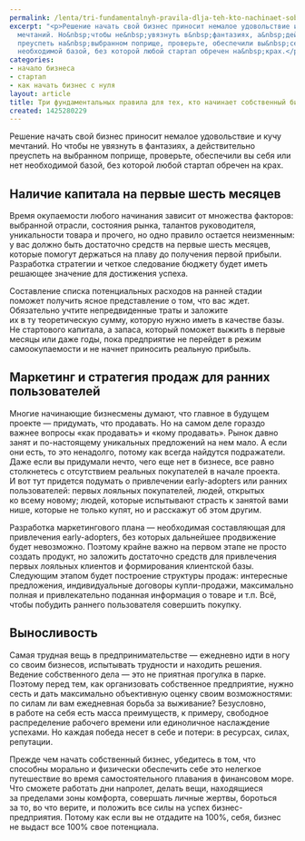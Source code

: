 ```yaml
---
permalink: /lenta/tri-fundamentalnyh-pravila-dlja-teh-kto-nachinaet-sobstvennyj-biznes
excerpt: "<p>Решение начать свой бизнес приносит немалое удовольствие и&nbsp;кучу
  мечтаний. Но&nbsp;чтобы не&nbsp;увязнуть в&nbsp;фантазиях, а&nbsp;действительно
  преуспеть на&nbsp;выбранном поприще, проверьте, обеспечили вы&nbsp;себя или нет
  необходимой базой, без которой любой стартап обречен на&nbsp;крах.</p>"
categories:
- начало бизнеса
- стартап
- как начать бизнес с нуля
layout: article
title: Три фундаментальных правила для тех, кто начинает собственный бизнес
created: 1425280229
---
```

<p>Решение начать свой бизнес приносит немалое удовольствие и&nbsp;кучу мечтаний. Но&nbsp;чтобы не&nbsp;увязнуть в&nbsp;фантазиях, а&nbsp;действительно преуспеть на&nbsp;выбранном поприще, проверьте, обеспечили вы&nbsp;себя или нет необходимой базой, без которой любой стартап обречен на&nbsp;крах.</p>
<h2>Наличие капитала на&nbsp;первые шесть месяцев</h2>
<p>Время окупаемости любого начинания зависит от&nbsp;множества факторов: выбранной отрасли, состояния рынка, талантов руководителя, уникальности товара и&nbsp;прочего, но&nbsp;одно правило остается неизменным: у&nbsp;вас должно быть достаточно средств на&nbsp;первые шесть месяцев, которые помогут держаться на&nbsp;плаву до&nbsp;получения первой прибыли. Разработка стратегии и&nbsp;четкое следование бюджету будет иметь решающее значение для достижения успеха. </p>
<p>Составление списка потенциальных расходов на&nbsp;ранней стадии поможет получить ясное представление о&nbsp;том, что вас ждет. Обязательно учтите непредвиденные траты и&nbsp;заложите их&nbsp;в&nbsp;ту&nbsp;теоретическую сумму, которую нужно иметь в&nbsp;качестве базы. Не&nbsp;стартового капитала, а&nbsp;запаса, который поможет выжить в&nbsp;первые месяцы или даже годы, пока предприятие не&nbsp;перейдет в&nbsp;режим самоокупаемости и&nbsp;не&nbsp;начнет приносить реальную прибыль.</p>
<h2>Маркетинг и&nbsp;стратегия продаж для ранних пользователей</h2>
<p>Многие начинающие бизнесмены думают, что главное в&nbsp;будущем проекте&nbsp;— придумать, что продавать. Но&nbsp;на&nbsp;самом деле гораздо важнее вопросы «как продавать» и&nbsp;«кому продавать». Рынок давно занят и&nbsp;по-настоящему уникальных предложений на&nbsp;нем мало. А&nbsp;если они есть, то&nbsp;это ненадолго, потому как всегда найдутся подражатели. Даже если вы&nbsp;придумали нечто, чего еще нет в&nbsp;бизнесе, все равно столкнетесь с&nbsp;отсутствием реальных покупателей в&nbsp;начале проекта. И&nbsp;вот тут придется подумать о&nbsp;привлечении еarly-adopters или ранних пользователей: первых лояльных покупателей, людей, открытых ко&nbsp;всему новому; людей, которые испытывают страсть к&nbsp;занятой вами нише, которые не&nbsp;только купят, но&nbsp;и&nbsp;расскажут об&nbsp;этом другим.</p>
<p>Разработка маркетингового плана&nbsp;— необходимая составляющая для привлечения еarly-adopters, без которых дальнейшее продвижение будет невозможно. Поэтому крайне важно на&nbsp;первом этапе не&nbsp;просто создать продукт, но&nbsp;заложить достаточно средств для привлечения первых лояльных клиентов и&nbsp;формирования клиентской базы. Следующим этапом будет построение структуры продаж: интересные предложения, индивидуальные договоры купли-продажи, максимально полная и&nbsp;привлекательно поданная информация о&nbsp;товаре и&nbsp;т.п. Всё, чтобы побудить раннего пользователя совершить покупку.</p>
<h2>Выносливость</h2>
<p>Самая трудная вещь в&nbsp;предпринимательстве&nbsp;— ежедневно идти в&nbsp;ногу со&nbsp;своим бизнесов, испытывать трудности и&nbsp;находить решения. Ведение собственного дела&nbsp;— это не&nbsp;приятная прогулка в&nbsp;парке. Поэтому перед тем, как организовать собственное предприятие, нужно сесть и&nbsp;дать максимально объективную оценку своим возможностями: по&nbsp;силам&nbsp;ли вам ежедневная борьба за&nbsp;выживание? Безусловно, в&nbsp;работе на&nbsp;себя есть масса преимуществ, к&nbsp;примеру, свободное распределение рабочего времени или единоличное наслаждение успехами. Но&nbsp;каждая победа несет в&nbsp;себе и&nbsp;потери: в&nbsp;ресурсах, силах, репутации.</p>
<p>Прежде чем начать собственный бизнес, убедитесь в&nbsp;том, что способны морально и&nbsp;физически обеспечить себе это нелегкое путешествие во&nbsp;время самостоятельного плавания в&nbsp;финансовом море. Что сможете работать дни напролет, делать вещи, находящиеся за&nbsp;пределами зоны комфорта, совершать личные жертвы, бороться за&nbsp;то, во&nbsp;что верите, и&nbsp;положить все силы на&nbsp;успех бизнес-предприятия. Потому как если вы&nbsp;не&nbsp;отдадите на&nbsp;100%, себя, бизнес не&nbsp;выдаст все 100% свое потенциала.</p>

